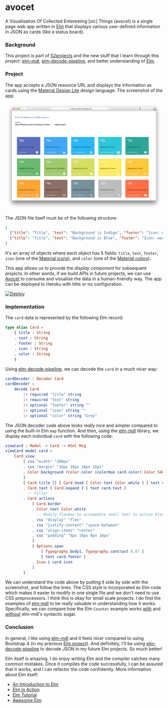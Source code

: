 # avocet

A Visualisation Of Collected Enteresting [*sic*] Things (avocet) is a single page web app written in [Elm](http://elm-lang.org) that displays various user-defined information in JSON as cards (like a status board).

### Background

This project is part of [52projects](https://donny.github.io/52projects/) and the new stuff that I learn through this project: [elm-mdl](https://debois.github.io/elm-mdl/),
[elm-decode-pipeline](https://github.com/NoRedInk/elm-decode-pipeline), and better understanding of [Elm](http://elm-lang.org).

### Project

The app accepts a JSON resource URL and displays the information as cards using the [Material Design Lite](https://getmdl.io) design language. The screenshot of the app:

![Screenshot](https://raw.githubusercontent.com/donny/avocet/master/screenshot.png)

The JSON file itself must be of the following structure:

```json
[
  {"title": "Title", "text": "Background is Indigo", "footer": "Icon: error", "icon": "error", "color": "Indigo" },
  {"title": "Title", "text": "Background is Blue", "footer": "Icon: warning", "icon": "warning", "color": "Blue" }
]
```

It's an array of objects where each object has 5 fields: `title`, `text`, `footer`, `icon` (one of the [Material icons](https://material.io/icons/)), and `color` (one of the [Material colors](https://material.io/guidelines/style/color.html)).

This app allows us to provide the *display component* for subsequent projects. In other words, if we build APIs in future projects, we can use [Avocet](https://github.com/donny/avocet) to consume and visualise the data in a human-friendly way. The app can be deployed to Heroku with little or no configuration.

[![Deploy](https://www.herokucdn.com/deploy/button.svg)](https://heroku.com/deploy)

### Implementation

The `card` data is represented by the following Elm record:

```elm
type alias Card =
    { title : String
    , text : String
    , footer : String
    , icon : String
    , color : String
    }
```

Using [elm-decode-pipeline](https://github.com/NoRedInk/elm-decode-pipeline), we can decode the `card` in a much nicer way:

```elm
cardDecoder : Decoder Card
cardDecoder =
    decode Card
        |> required "title" string
        |> required "text" string
        |> optional "footer" string ""
        |> optional "icon" string ""
        |> optional "color" string "Grey"
```

The JSON decoder code above looks really nice and simpler compared to using the built-in Elm `map` function. And then, using the [elm-mdl](https://debois.github.io/elm-mdl/) library, we display each individual `card` with the following code:

```elm
viewCard : Model -> Card -> Html Msg
viewCard model card =
    Card.view
        [ css "width" "200px"
        , css "margin" "16px 16px 16px 16px"
        , Color.background (Color.color (colorHue card.color) Color.S400)
        ]
        [ Card.title [] [ Card.head [ Color.text Color.white ] [ text card.title ] ]
        , Card.text [ Card.expand ] [ text card.text ]
          -- Filler
        , Card.actions
            [ Card.border
            , Color.text Color.white
              -- Modify flexbox to accomodate small text in action block
            , css "display" "flex"
            , css "justify-content" "space-between"
            , css "align-items" "center"
            , css "padding" "8px 16px 8px 16px"
            ]
            [ Options.span
                [ Typography.body1, Typography.contrast 0.87 ]
                [ text card.footer ]
            , Icon.i card.icon
            ]
        ]
```

We can understand the code above by putting it side by side with the screenshot, and follow the lines. The CSS style is incorporated as Elm code which makes it easier to modify in one single file and we don't need to use CSS preprocessors. I think this is okay for small scale projects. I do find the examples of [elm-mdl](https://github.com/debois/elm-mdl/tree/master/examples) to be really valuable in understanding how it works. Specifically, we can compare how the Elm `Counter` example works [with](https://github.com/debois/elm-mdl/blob/master/examples/Counter.elm) and [without](https://github.com/debois/elm-mdl/blob/master/examples/Counter-no-shorthand.elm) elm-mdl's syntactic sugar.

### Conclusion

In general, I like using [elm-mdl](https://debois.github.io/elm-mdl/) and it feels nicer compared to using Bootstrap 4 (in my previous [Elm project](https://github.com/donny/elmutt)). And definitely, I'll be using [elm-decode-pipeline](https://github.com/NoRedInk/elm-decode-pipeline) to decode JSON in my future Elm projects. So much better!

Elm itself is amazing. I do enjoy writing Elm and the compiler catches many common mistakes. Once it compiles the code successfully, I can be assured that it works, and I can refactor the code confidently. More information about Elm itself:

- [An Introduction to Elm](https://guide.elm-lang.org)
- [Elm in Action](https://www.manning.com/books/elm-in-action)
- [Elm Tutorial](https://www.elm-tutorial.org/en/)
- [Awesome Elm](https://github.com/isRuslan/awesome-elm)

